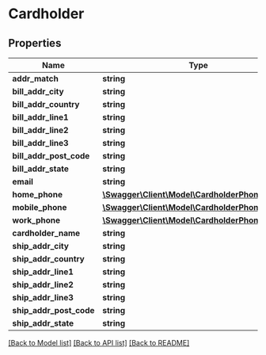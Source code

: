 # Cardholder

## Properties
Name | Type | Description | Notes
------------ | ------------- | ------------- | -------------
**addr_match** | **string** |  | [optional] 
**bill_addr_city** | **string** |  | [optional] 
**bill_addr_country** | **string** |  | [optional] 
**bill_addr_line1** | **string** |  | [optional] 
**bill_addr_line2** | **string** |  | [optional] 
**bill_addr_line3** | **string** |  | [optional] 
**bill_addr_post_code** | **string** |  | [optional] 
**bill_addr_state** | **string** |  | [optional] 
**email** | **string** |  | [optional] 
**home_phone** | [**\Swagger\Client\Model\CardholderPhoneNumber**](CardholderPhoneNumber.md) |  | [optional] 
**mobile_phone** | [**\Swagger\Client\Model\CardholderPhoneNumber**](CardholderPhoneNumber.md) |  | [optional] 
**work_phone** | [**\Swagger\Client\Model\CardholderPhoneNumber**](CardholderPhoneNumber.md) |  | [optional] 
**cardholder_name** | **string** |  | [optional] 
**ship_addr_city** | **string** |  | [optional] 
**ship_addr_country** | **string** |  | [optional] 
**ship_addr_line1** | **string** |  | [optional] 
**ship_addr_line2** | **string** |  | [optional] 
**ship_addr_line3** | **string** |  | [optional] 
**ship_addr_post_code** | **string** |  | [optional] 
**ship_addr_state** | **string** |  | [optional] 

[[Back to Model list]](../../README.md#documentation-for-models) [[Back to API list]](../../README.md#documentation-for-api-endpoints) [[Back to README]](../../README.md)

